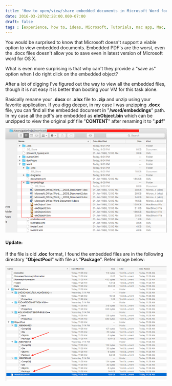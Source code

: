 ```yaml
---
title: 'How to open/view/share embedded documents in Microsoft Word for Mac (2011/2016)'
date: 2016-03-28T02:28:00.000-07:00
draft: false
tags : [experience, how to, ideas, Microsoft, Tutorials, mac app, Mac, Bug, hacking, office]
---
```


You would be surprised to know that Microsoft doesn't support a viable option to view embedded documents. Embedded PDF's are the worst, even the .docx files doesn't allow you to save even in latest version of Microsoft word for OS X.  
  
What is even more surprising is that why can't they provide a "save as" option when I do right click on the embedded object?  
  
After a lot of digging I've figured out the way to view all the embedded files, though it is not easy it is better than booting your VM for this task alone.  
  
Basically rename your **.docx** or **.xlsx** file to **.zip** and unzip using your favorite application. If you digg deeper, in my case I was unzipping **.docx** file, you can find all the embedded document in "**/word/embeddings**" path. In my case all the pdf's are embedded as **oleObject.bin** which can be unzipped to view the original pdf file "**CONTENT**" after renaming it to ".**pdf**"  

![](/assets/Screen-Shot-2016-03-27-at-9.10.03-PM.png)


#### Update: 
  
If the file is old **.doc** format, I found the embedded files are in the following directory "**ObjectPool**" with file as "**Package**". Refer image below:  
  

![](/assets/Screen-Shot-2018-06-07-at-11.29.50-AM.png)